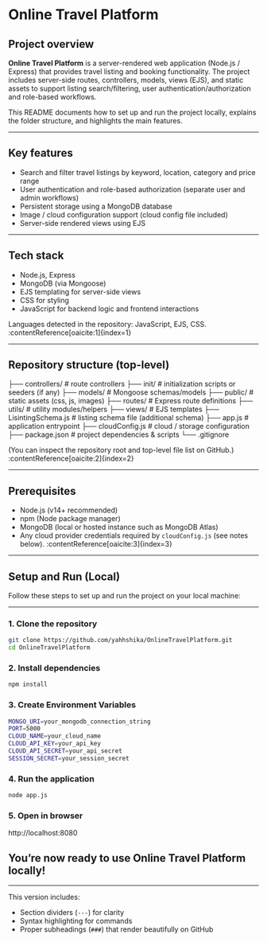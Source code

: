 # Online Travel Platform

## Project overview
**Online Travel Platform** is a server-rendered web application (Node.js / Express) that provides travel listing and booking functionality. The project includes server-side routes, controllers, models, views (EJS), and static assets to support listing search/filtering, user authentication/authorization and role-based workflows.

This README documents how to set up and run the project locally, explains the folder structure, and highlights the main features.

---

## Key features
- Search and filter travel listings by keyword, location, category and price range  
- User authentication and role-based authorization (separate user and admin workflows)  
- Persistent storage using a MongoDB database  
- Image / cloud configuration support (cloud config file included)  
- Server-side rendered views using EJS

---

## Tech stack
- Node.js, Express  
- MongoDB (via Mongoose)  
- EJS templating for server-side views  
- CSS for styling  
- JavaScript for backend logic and frontend interactions

Languages detected in the repository: JavaScript, EJS, CSS. :contentReference[oaicite:1]{index=1}

---

## Repository structure (top-level)
├── controllers/ # route controllers
├── init/ # initialization scripts or seeders (if any)
├── models/ # Mongoose schemas/models
├── public/ # static assets (css, js, images)
├── routes/ # Express route definitions
├── utils/ # utility modules/helpers
├── views/ # EJS templates
├── LisintingSchema.js # listing schema file (additional schema)
├── app.js # application entrypoint
├── cloudConfig.js # cloud / storage configuration
├── package.json # project dependencies & scripts
└── .gitignore


(You can inspect the repository root and top-level file list on GitHub.) :contentReference[oaicite:2]{index=2}

---

## Prerequisites
- Node.js (v14+ recommended)  
- npm (Node package manager)  
- MongoDB (local or hosted instance such as MongoDB Atlas)  
- Any cloud provider credentials required by `cloudConfig.js` (see notes below). :contentReference[oaicite:3]{index=3}


-------------
## Setup and Run (Local)

Follow these steps to set up and run the project on your local machine:

---

### 1. Clone the repository
```bash
git clone https://github.com/yahhshika/OnlineTravelPlatform.git
cd OnlineTravelPlatform
```

### 2. Install dependencies
```bash
npm install
```

### 3. Create Environment Variables
```bash
MONGO_URI=your_mongodb_connection_string
PORT=5000
CLOUD_NAME=your_cloud_name
CLOUD_API_KEY=your_api_key
CLOUD_API_SECRET=your_api_secret
SESSION_SECRET=your_session_secret
```

### 4. Run the application
```bash
node app.js
```

### 5. Open in browser
http://localhost:8080

## You’re now ready to use Online Travel Platform locally!


---

This version includes:
- Section dividers (`---`) for clarity  
- Syntax highlighting for commands  
- Proper subheadings (`###`) that render beautifully on GitHub  







